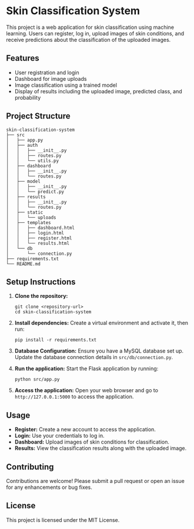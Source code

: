# Skin Classification System

This project is a web application for skin classification using machine learning. Users can register, log in, upload images of skin conditions, and receive predictions about the classification of the uploaded images.

## Features

- User registration and login
- Dashboard for image uploads
- Image classification using a trained model
- Display of results including the uploaded image, predicted class, and probability

## Project Structure

```
skin-classification-system
├── src
│   ├── app.py
│   ├── auth
│   │   ├── __init__.py
│   │   ├── routes.py
│   │   └── utils.py
│   ├── dashboard
│   │   ├── __init__.py
│   │   └── routes.py
│   ├── model
│   │   ├── __init__.py
│   │   └── predict.py
│   ├── results
│   │   ├── __init__.py
│   │   └── routes.py
│   ├── static
│   │   └── uploads
│   ├── templates
│   │   ├── dashboard.html
│   │   ├── login.html
│   │   ├── register.html
│   │   └── results.html
│   └── db
│       └── connection.py
├── requirements.txt
└── README.md
```

## Setup Instructions

1. **Clone the repository:**
   ```
   git clone <repository-url>
   cd skin-classification-system
   ```

2. **Install dependencies:**
   Create a virtual environment and activate it, then run:
   ```
   pip install -r requirements.txt
   ```

3. **Database Configuration:**
   Ensure you have a MySQL database set up. Update the database connection details in `src/db/connection.py`.

4. **Run the application:**
   Start the Flask application by running:
   ```
   python src/app.py
   ```

5. **Access the application:**
   Open your web browser and go to `http://127.0.0.1:5000` to access the application.

## Usage

- **Register:** Create a new account to access the application.
- **Login:** Use your credentials to log in.
- **Dashboard:** Upload images of skin conditions for classification.
- **Results:** View the classification results along with the uploaded image.

## Contributing

Contributions are welcome! Please submit a pull request or open an issue for any enhancements or bug fixes.

## License

This project is licensed under the MIT License.